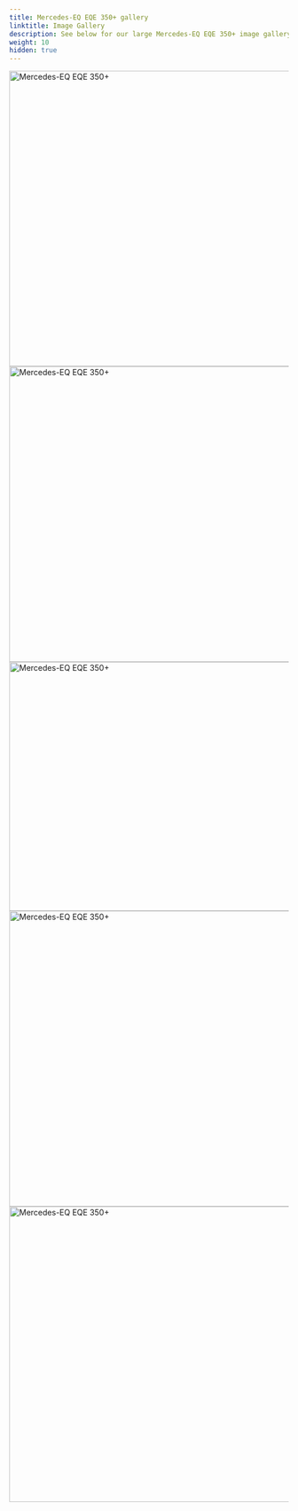```yaml
---
title: Mercedes-EQ EQE 350+ gallery
linktitle: Image Gallery
description: See below for our large Mercedes-EQ EQE 350+ image gallery. Click pictures for high-resolution versions.
weight: 10
hidden: true
---
```

<!-- markdownlint-disable MD033 -->
<object type="image/svg+xml" data="../modelnavigation.svg"></object>
<div class="pswp-gallery pswp-gallery--single-column" id="my-gallery">
<a href="https://media.evkx.net/multimedia/models/mercedes/eqe/eqe_350plus/charging_1.jpg"
data-pswp-src="https://media.evkx.net/multimedia/models/mercedes/eqe/eqe_350plus/charging_1.jpg"
data-pswp-width="3000"
data-pswp-height="2000" 
target="_blank">
<img src="https://media.evkx.net/multimedia/models/mercedes/eqe/eqe_350plus/charging_1_st.jpg" alt="Mercedes-EQ EQE 350+" width="800px" height="533px" />
</a>
<a href="https://media.evkx.net/multimedia/models/mercedes/eqe/eqe_350plus/frontseats_1.jpg"
data-pswp-src="https://media.evkx.net/multimedia/models/mercedes/eqe/eqe_350plus/frontseats_1.jpg"
data-pswp-width="3000"
data-pswp-height="2000" 
target="_blank">
<img src="https://media.evkx.net/multimedia/models/mercedes/eqe/eqe_350plus/frontseats_1_st.jpg" alt="Mercedes-EQ EQE 350+" width="800px" height="533px" />
</a>
<a href="https://media.evkx.net/multimedia/models/mercedes/eqe/eqe_350plus/main_1.jpg"
data-pswp-src="https://media.evkx.net/multimedia/models/mercedes/eqe/eqe_350plus/main_1.jpg"
data-pswp-width="3000"
data-pswp-height="1687" 
target="_blank">
<img src="https://media.evkx.net/multimedia/models/mercedes/eqe/eqe_350plus/main_1_st.jpg" alt="Mercedes-EQ EQE 350+" width="800px" height="449px" />
</a>
<a href="https://media.evkx.net/multimedia/models/mercedes/eqe/eqe_350plus/screens_1.jpg"
data-pswp-src="https://media.evkx.net/multimedia/models/mercedes/eqe/eqe_350plus/screens_1.jpg"
data-pswp-width="3000"
data-pswp-height="2001" 
target="_blank">
<img src="https://media.evkx.net/multimedia/models/mercedes/eqe/eqe_350plus/screens_1_st.jpg" alt="Mercedes-EQ EQE 350+" width="800px" height="533px" />
</a>
<a href="https://media.evkx.net/multimedia/models/mercedes/eqe/eqe_350plus/trunk_1.jpg"
data-pswp-src="https://media.evkx.net/multimedia/models/mercedes/eqe/eqe_350plus/trunk_1.jpg"
data-pswp-width="3000"
data-pswp-height="2000" 
target="_blank">
<img src="https://media.evkx.net/multimedia/models/mercedes/eqe/eqe_350plus/trunk_1_st.jpg" alt="Mercedes-EQ EQE 350+" width="800px" height="533px" />
</a>
</div>
<script type="module">
  import PhotoSwipeLightbox from '/js/photoswipe-lightbox.esm.js';
    const lightbox = new PhotoSwipeLightbox({
       gallery: '#my-gallery',
        children: 'a',
        pswpModule: () => import('/js/photoswipe.esm.js')
    });
lightbox.init();
</script>
